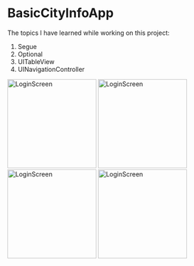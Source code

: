 # BasicCityInfoApp

The topics I have learned while working on this project:

1) Segue
2) Optional 
3) UITableView
4) UINavigationController

<img width="200" alt="LoginScreen" src="https://github.com/FurkanCAPKIN/BasicCityInfoApp/assets/92672616/9afe00bc-2167-450e-88ee-0655755763a3">
<img width="200" alt="LoginScreen" src="https://github.com/FurkanCAPKIN/BasicCityInfoApp/assets/92672616/efc691ac-d88d-4712-bf3e-a7514cddace3">
<img width="200" alt="LoginScreen" src="https://github.com/FurkanCAPKIN/BasicCityInfoApp/assets/92672616/8c545d2e-61b7-41cd-9473-1a3ee2e9bab7)">
<img width="200" alt="LoginScreen" src="https://github.com/FurkanCAPKIN/BasicCityInfoApp/assets/92672616/e833d47f-7d45-4560-8f5b-a2543edb7447">


